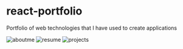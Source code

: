 
# react-portfolio
Portfolio of web technologies that I have used to create applications 

![aboutme](https://user-images.githubusercontent.com/54730132/126865772-17d2a5fb-692d-4275-ab87-85b835f1477c.png)
![resume](https://user-images.githubusercontent.com/54730132/126865803-6203e11c-a050-4838-9044-41cddeddab88.png)
![projects](https://user-images.githubusercontent.com/54730132/126865809-1278a4cc-aa7c-4457-bcd0-70355a0814fb.png)
